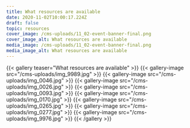 ```yaml
---
title: What resources are available
date: 2020-11-02T10:00:17.224Z
draft: false
topic: resources
cover_image: /cms-uploads/11_02-event-banner-final.png
cover_image_alt: What resources are available
media_image: /cms-uploads/11_02-event-banner-final.png
media_image_alt: What resources are available
---
```



{{< gallery teaser="What resources are available" >}}
{{< gallery-image src="/cms-uploads/img_9989.jpg" >}}
{{< gallery-image src="/cms-uploads/img_0046.jpg" >}}
{{< gallery-image src="/cms-uploads/img_0026.jpg" >}}
{{< gallery-image src="/cms-uploads/img_0093.jpg" >}}
{{< gallery-image src="/cms-uploads/img_0170.jpg" >}}
{{< gallery-image src="/cms-uploads/img_0265.jpg" >}}
{{< gallery-image src="/cms-uploads/img_0277.jpg" >}}
{{< gallery-image src="/cms-uploads/img_9976.jpg" >}}
{{< /gallery >}}